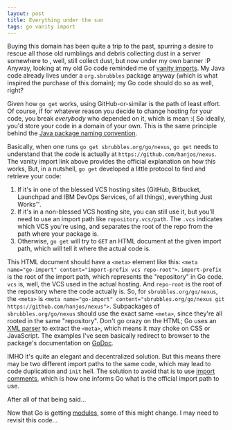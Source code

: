 ```yaml
---
layout: post
title: Everything under the sun
tags: go vanity import
---
```


Buying this domain has been quite a trip to the past, spurring a desire to rescue all those old rumblings and debris collecting dust in a server somewhere to , well, still collect dust, but now under my own banner :P Anyway, looking at my old Go code reminded me of [vanity imports](https://golang.org/cmd/go/#hdr-Remote_import_paths). My Java code already lives under a `org.sbrubbles` package anyway (which is what inspired the purchase of this domain); my Go code should do so as well, right?

Given how `go get` works, using GitHub-or-similar is the path of least effort. Of course, if for whatever reason you decide to change hosting for your code, you break *everybody* who depended on it, which is mean :( So ideally, you'd store your code in a domain of your own. This is the same principle behind the [Java package naming convention](https://docs.oracle.com/javase/tutorial/java/package/namingpkgs.html). 

Basically, when one runs `go get sbrubbles.org/go/nexus`, `go get` needs to understand that the code is actually at `https://github.com/hanjos/nexus`. The vanity import link above provides the official explanation on how this works, But, in a nutshell, `go get` developed a little protocol to find and retrieve your code:
1. If it's in one of the blessed VCS hosting sites (GitHub, Bitbucket, Launchpad and IBM DevOps Services, of all things), everything Just Works&trade;. 
2. If it's in a non-blessed VCS hosting site, you can still use it, but you'll need to use an import path like `repository.vcs/path`. The `.vcs` indicates which VCS you're using, and separates the root of the repo from the path where your package is.
3. Otherwise, `go get` will try to `GET` an HTML document at the given import path, which will tell it where the actual code is. 

This HTML document should have a `<meta>` element like this: `<meta name="go-import" content="import-prefix vcs repo-root">`. `import-prefix` is the root of the import path, which represents the "repository" in Go code. `vcs` is, well, the VCS used in the actual hosting. And `repo-root` is the root of the repository where the code actually is. So, for `sbrubbles.org/go/nexus`, the `<meta>` is `<meta name="go-import" content="sbrubbles.org/go/nexus git https://github.com/hanjos/nexus">`. Subpackages of `sbrubbles.org/go/nexus` should use the exact same `<meta>`, since they're all rooted in the same "repository". Don't go crazy on the HTML; Go uses an [XML parser](https://github.com/golang/go/blob/1102616/src/cmd/go/internal/get/discovery.go#L32) to extract the `<meta>`, which means it may choke on CSS or JavaScript. The examples I've seen basically redirect to browser to the package's documentation on  [GoDoc](https://godoc.org/).

IMHO it's quite an elegant and decentralized solution. But this means there may be two different import paths to the same code, which may lead to code duplication and `init` hell. The solution to avoid that is to use [import comments](https://golang.org/cmd/go/#hdr-Import_path_checking), which is how one informs Go what is the official import path to use.

After all of that being said... 

Now that Go is getting [modules](https://blog.golang.org/modules2019), some of this might change. I may need to revisit this code...